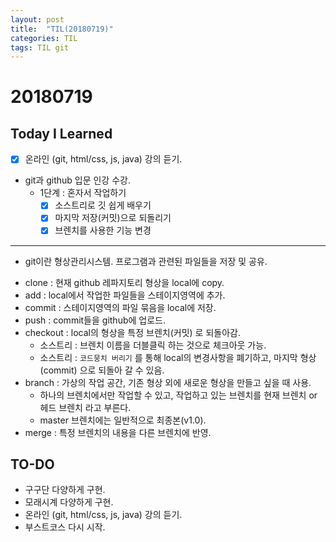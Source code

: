 ```yaml
---
layout: post
title:  "TIL(20180719)"
categories: TIL
tags: TIL git
---
```

# 20180719
## Today I Learned
* [x] 온라인 (git, html/css, js, java) 강의 듣기.
* git과 github 입문 인강 수강.
    * 1단계 : 혼자서 작업하기
        * [x] 소스트리로 깃 쉽게 배우기
        * [x] 마지막 저장(커밋)으로 되돌리기
        * [x] 브렌치를 사용한 기능 변경

***

- git이란 형상관리시스템. 프로그램과 관련된 파일들을 저장 및 공유.


+ clone : 현재 github 레파지토리 형상을 local에 copy.
+ add : local에서 작업한 파일들을 스테이지영역에 추가.
+ commit : 스테이지영역의 파일 묶음을 local에 저장.
+ push : commit들을 github에 업로드.
+ checkout : local의 형상을 특정 브렌치(커밋) 로 되돌아감.
    + 소스트리 : 브렌치 이름을 더블클릭 하는 것으로 체크아웃 가능.
    + 소스트리 : `코드뭉치 버리기` 를 통해 local의 변경사항을 폐기하고, 마지막 형상(commit) 으로 되돌아 갈 수 있음.
+ branch : 가상의 작업 공간, 기존 형상 외에 새로운 형상을 만들고 싶을 때 사용.
    + 하나의 브렌치에서만 작업할 수 있고, 작업하고 있는 브렌치를 현재 브렌치 or 헤드 브렌치 라고 부른다.
    + master 브렌치에는 일반적으로 최종본(v1.0).
+ merge : 특정 브렌치의 내용을 다른 브렌치에 반영.


## TO-DO
- 구구단 다양하게 구현.
- 모래시계 다양하게 구현.
- 온라인 (git, html/css, js, java) 강의 듣기.
- 부스트코스 다시 시작.
